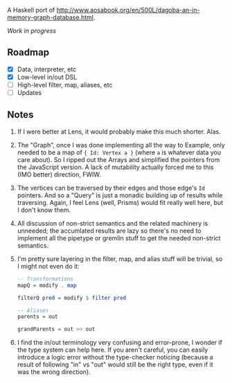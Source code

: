 A Haskell port of http://www.aosabook.org/en/500L/dagoba-an-in-memory-graph-database.html.

*Work in progress*

## Roadmap

- [x] Data, interpreter, etc
- [x] Low-level in/out DSL
- [ ] High-level filter, map, aliases, etc
- [ ] Updates

## Notes

1. If I were better at Lens, it would probably make this much shorter. Alas.

1. The "Graph", once I was done implementing all the way to Example, only needed
   to be a map of `{ Id: Vertex a }` (where `a` is whatever data you care
   about). So I ripped out the Arrays and simplified the pointers from the
   JavaScript version. A lack of mutability actually forced me to this (IMO
   better) direction, FWIW.

1. The vertices can be traversed by their edges and those edge's `Id` pointers.
   And so a "Query" is just a monadic building up of results while traversing.
   Again, I feel Lens (well, Prisms) would fit really well here, but I don't
   know them.

1. All discussion of non-strict semantics and the related machinery is unneeded;
   the accumlated results are lazy so there's no need to implement all the
   pipetype or gremlin stuff to get the needed non-strict semantics.

1. I'm pretty sure layering in the filter, map, and alias stuff will be trivial,
   so I might not even do it:

   ```haskell
   -- Transformations
   mapQ = modify . map

   filterQ pred = modify $ filter pred

   -- Aliases
   parents = out

   grandParents = out >> out
   ```

1. I find the in/out terminology very confusing and error-prone, I wonder if the
   type system can help here. If you aren't careful, you can easily introduce a
   logic error without the type-checker noticing (because a result of following
   "in" vs "out" would still be the right type, even if it was the wrong
   direction).
